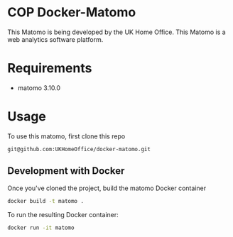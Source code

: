# COP Docker-Matomo

This Matomo is being developed by the UK Home Office. This Matomo is a web analytics software platform.

# Requirements

* matomo 3.10.0

# Usage

To use this matomo, first clone this repo

```
git@github.com:UKHomeOffice/docker-matomo.git
```

## Development with Docker
Once you've cloned the project, build the matomo Docker container

```sh
docker build -t matomo .
```

To run the resulting Docker container:

```sh
docker run -it matomo
```

